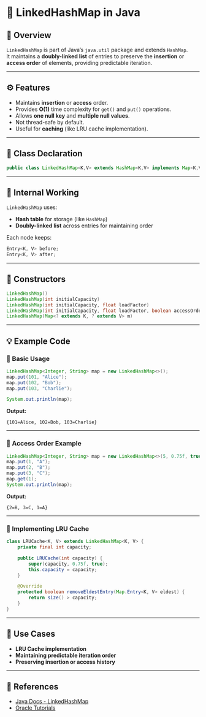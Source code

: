 # 🧩 LinkedHashMap in Java

## 📖 Overview
`LinkedHashMap` is part of Java’s `java.util` package and extends `HashMap`.  
It maintains a **doubly-linked list** of entries to preserve the **insertion** or **access order** of elements, providing predictable iteration.

---

## ⚙️ Features
- Maintains **insertion** or **access** order.
- Provides **O(1)** time complexity for `get()` and `put()` operations.
- Allows **one null key** and **multiple null values**.
- Not thread-safe by default.
- Useful for **caching** (like LRU cache implementation).

---

## 🧱 Class Declaration
```java
public class LinkedHashMap<K,V> extends HashMap<K,V> implements Map<K,V>
```

---

## 🧠 Internal Working
`LinkedHashMap` uses:
- **Hash table** for storage (like `HashMap`)
- **Doubly-linked list** across entries for maintaining order

Each node keeps:
```java
Entry<K, V> before;
Entry<K, V> after;
```

---

## 🔧 Constructors
```java
LinkedHashMap()
LinkedHashMap(int initialCapacity)
LinkedHashMap(int initialCapacity, float loadFactor)
LinkedHashMap(int initialCapacity, float loadFactor, boolean accessOrder)
LinkedHashMap(Map<? extends K, ? extends V> m)
```

---

## 💡 Example Code

### 🧩 Basic Usage
```java
LinkedHashMap<Integer, String> map = new LinkedHashMap<>();
map.put(101, "Alice");
map.put(102, "Bob");
map.put(103, "Charlie");

System.out.println(map);
```

**Output:**
```
{101=Alice, 102=Bob, 103=Charlie}
```

---

### 🔁 Access Order Example
```java
LinkedHashMap<Integer, String> map = new LinkedHashMap<>(5, 0.75f, true);
map.put(1, "A");
map.put(2, "B");
map.put(3, "C");
map.get(1);
System.out.println(map);
```

**Output:**
```
{2=B, 3=C, 1=A}
```

---

### 🧠 Implementing LRU Cache
```java
class LRUCache<K, V> extends LinkedHashMap<K, V> {
    private final int capacity;

    public LRUCache(int capacity) {
        super(capacity, 0.75f, true);
        this.capacity = capacity;
    }

    @Override
    protected boolean removeEldestEntry(Map.Entry<K, V> eldest) {
        return size() > capacity;
    }
}
```

---

## 🚀 Use Cases
- **LRU Cache implementation**
- **Maintaining predictable iteration order**
- **Preserving insertion or access history**

---

## 🧾 References
- [Java Docs - LinkedHashMap](https://docs.oracle.com/javase/8/docs/api/java/util/LinkedHashMap.html)
- [Oracle Tutorials](https://docs.oracle.com/javase/tutorial/collections/)
